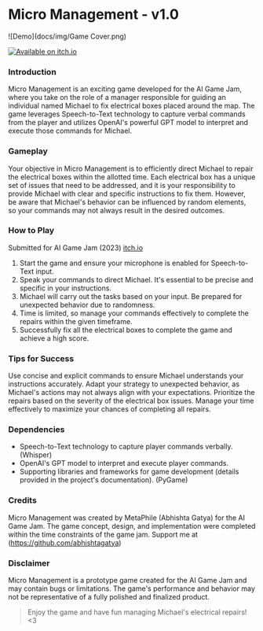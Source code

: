 # Micro Management - v1.0

![Demo](docs/img/Game Cover.png)

[![Available on itch.io](http://jessemillar.github.io/available-on-itchio-badge/badge-bw.png)](https://metaphile.itch.io/micro-management)

### Introduction
Micro Management is an exciting game developed for the AI Game Jam, where you take on the role of a manager responsible for guiding an individual named Michael to fix electrical boxes placed around the map. The game leverages Speech-to-Text technology to capture verbal commands from the player and utilizes OpenAI's powerful GPT model to interpret and execute those commands for Michael.

### Gameplay
Your objective in Micro Management is to efficiently direct Michael to repair the electrical boxes within the allotted time. Each electrical box has a unique set of issues that need to be addressed, and it is your responsibility to provide Michael with clear and specific instructions to fix them. However, be aware that Michael's behavior can be influenced by random elements, so your commands may not always result in the desired outcomes.

### How to Play
Submitted for AI Game Jam (2023) [itch.io](https://metaphile.itch.io/micro-management)

1. Start the game and ensure your microphone is enabled for Speech-to-Text input.
2. Speak your commands to direct Michael. It's essential to be precise and specific in your instructions.
3. Michael will carry out the tasks based on your input. Be prepared for unexpected behavior due to randomness.
4. Time is limited, so manage your commands effectively to complete the repairs within the given timeframe.
5. Successfully fix all the electrical boxes to complete the game and achieve a high score.

### Tips for Success
Use concise and explicit commands to ensure Michael understands your instructions accurately.
Adapt your strategy to unexpected behavior, as Michael's actions may not always align with your expectations.
Prioritize the repairs based on the severity of the electrical box issues.
Manage your time effectively to maximize your chances of completing all repairs.

### Dependencies
- Speech-to-Text technology to capture player commands verbally. (Whisper)
- OpenAI's GPT model to interpret and execute player commands.
- Supporting libraries and frameworks for game development (details provided in the project's documentation). (PyGame)

### Credits
Micro Management was created by MetaPhile (Abhishta Gatya) for the AI Game Jam. The game concept, design, and implementation were completed within the time constraints of the game jam. Support me at (https://github.com/abhishtagatya)

### Disclaimer
Micro Management is a prototype game created for the AI Game Jam and may contain bugs or limitations. The game's performance and behavior may not be representative of a fully polished and finalized product.

> Enjoy the game and have fun managing Michael's electrical repairs! <3
